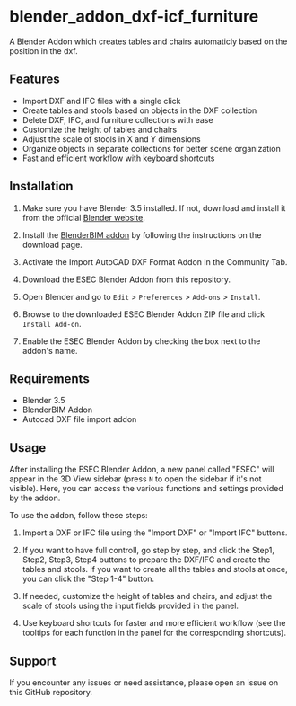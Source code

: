 # blender_addon_dxf-icf_furniture
A Blender Addon which creates tables and chairs automaticly based on the position in the dxf.

## Features

* Import DXF and IFC files with a single click
* Create tables and stools based on objects in the DXF collection
* Delete DXF, IFC, and furniture collections with ease
* Customize the height of tables and chairs
* Adjust the scale of stools in X and Y dimensions
* Organize objects in separate collections for better scene organization
* Fast and efficient workflow with keyboard shortcuts

## Installation

1. Make sure you have Blender 3.5 installed. If not, download and install it from the official [Blender website](https://www.blender.org/download/).

2. Install the [BlenderBIM addon](https://blenderbim.org/download.html) by following the instructions on the download page.

3. Activate the Import AutoCAD DXF Format Addon in the Community Tab.

4. Download the ESEC Blender Addon from this repository.

5. Open Blender and go to `Edit` > `Preferences` > `Add-ons` > `Install`.

6. Browse to the downloaded ESEC Blender Addon ZIP file and click `Install Add-on`.

7. Enable the ESEC Blender Addon by checking the box next to the addon's name.

## Requirements

* Blender 3.5
* BlenderBIM Addon
* Autocad DXF file import addon

## Usage

After installing the ESEC Blender Addon, a new panel called "ESEC" will appear in the 3D View sidebar (press `N` to open the sidebar if it's not visible). Here, you can access the various functions and settings provided by the addon.

To use the addon, follow these steps:

1. Import a DXF or IFC file using the "Import DXF" or "Import IFC" buttons.

2. If you want to have full controll, go step by step, and click the Step1, Step2, Step3, Step4 buttons to prepare the DXF/IFC and create the tables and stools. If you want to create all the tables and stools at once, you can click the "Step 1-4" button.

3. If needed, customize the height of tables and chairs, and adjust the scale of stools using the input fields provided in the panel.

5. Use keyboard shortcuts for faster and more efficient workflow (see the tooltips for each function in the panel for the corresponding shortcuts).

## Support

If you encounter any issues or need assistance, please open an issue on this GitHub repository.

